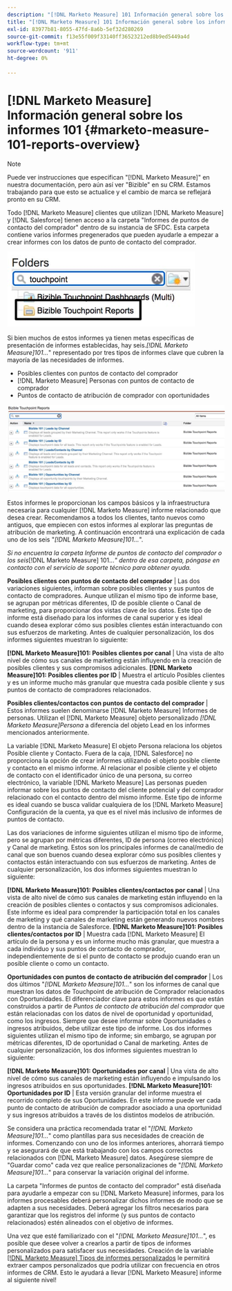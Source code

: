 ```yaml
---
description: "[!DNL Marketo Measure] 101 Información general sobre los informes [!DNL Marketo Measure] - Documentación del producto"
title: "[!DNL Marketo Measure] 101 Información general sobre los informes"
exl-id: 83977b81-8055-47fd-8a6b-5ef32d280269
source-git-commit: f13e55f009f33140ff36523212ed8b9ed5449a4d
workflow-type: tm+mt
source-wordcount: '911'
ht-degree: 0%

---
```


# [!DNL Marketo Measure] Información general sobre los informes 101 {#marketo-measure-101-reports-overview}

>[!NOTE]
>
>Puede ver instrucciones que especifican &quot;[!DNL Marketo Measure]&quot; en nuestra documentación, pero aún así ver &quot;Bizible&quot; en su CRM. Estamos trabajando para que esto se actualice y el cambio de marca se reflejará pronto en su CRM.

Todo [!DNL Marketo Measure] clientes que utilizan [!DNL Marketo Measure] y [!DNL Salesforce] tienen acceso a la carpeta &quot;Informes de puntos de contacto del comprador&quot; dentro de su instancia de SFDC. Esta carpeta contiene varios informes pregenerados que pueden ayudarle a empezar a crear informes con los datos de punto de contacto del comprador.

![](assets/bizible-101-reports-overview-1.png)

Si bien muchos de estos informes ya tienen metas específicas de presentación de informes establecidas, hay seis._[!DNL Marketo Measure]101..._&quot; representado por tres tipos de informes clave que cubren la mayoría de las necesidades de informes.

* Posibles clientes con puntos de contacto del comprador
* [!DNL Marketo Measure] Personas con puntos de contacto de comprador
* Puntos de contacto de atribución de comprador con oportunidades

![](assets/bizible-101-reports-overview-2.png)

Estos informes le proporcionan los campos básicos y la infraestructura necesaria para cualquier [!DNL Marketo Measure] informe relacionado que desea crear. Recomendamos a todos los clientes, tanto nuevos como antiguos, que empiecen con estos informes al explorar las preguntas de atribución de marketing. A continuación encontrará una explicación de cada uno de los seis &quot;_[!DNL Marketo Measure]101..._&quot;.

_Si no encuentra la carpeta Informe de puntos de contacto del comprador o los seis_[!DNL Marketo Measure] 101..._&quot; dentro de esa carpeta, póngase en contacto con el servicio de soporte técnico para obtener ayuda._

**Posibles clientes con puntos de contacto del comprador** | Las dos variaciones siguientes, informan sobre posibles clientes y sus puntos de contacto de compradores. Aunque utilizan el mismo tipo de informe base, se agrupan por métricas diferentes, ID de posible cliente o Canal de marketing, para proporcionar dos vistas clave de los datos. Este tipo de informe está diseñado para los informes de canal superior y es ideal cuando desea explorar cómo sus posibles clientes están interactuando con sus esfuerzos de marketing. Antes de cualquier personalización, los dos informes siguientes muestran lo siguiente:

**[!DNL Marketo Measure]101: Posibles clientes por canal** | Una vista de alto nivel de cómo sus canales de marketing están influyendo en la creación de posibles clientes y sus compromisos adicionales.
**[!DNL Marketo Measure]101: Posibles clientes por ID** | Muestra el artículo Posibles clientes y es un informe mucho más granular que muestra cada posible cliente y sus puntos de contacto de compradores relacionados.

**Posibles clientes/contactos con puntos de contacto del comprador** | Estos informes suelen denominarse [!DNL Marketo Measure] Informes de personas. Utilizan el [!DNL Marketo Measure] objeto personalizado _[!DNL Marketo Measure]Persona_ a diferencia del objeto Lead en los informes mencionados anteriormente.

La variable [!DNL Marketo Measure] El objeto Persona relaciona los objetos Posible cliente y Contacto. Fuera de la caja, [!DNL Salesforce] no proporciona la opción de crear informes utilizando el objeto posible cliente y contacto en el mismo informe. Al relacionar el posible cliente y el objeto de contacto con el identificador único de una persona, su correo electrónico, la variable [!DNL Marketo Measure] Las personas pueden informar sobre los puntos de contacto del cliente potencial y del comprador relacionado con el contacto dentro del mismo informe. Este tipo de informe es ideal cuando se busca validar cualquiera de los [!DNL Marketo Measure] Configuración de la cuenta, ya que es el nivel más inclusivo de informes de puntos de contacto.

Las dos variaciones de informe siguientes utilizan el mismo tipo de informe, pero se agrupan por métricas diferentes, ID de persona (correo electrónico) y Canal de marketing. Estos son los principales informes de canal/medio de canal que son buenos cuando desea explorar cómo sus posibles clientes y contactos están interactuando con sus esfuerzos de marketing. Antes de cualquier personalización, los dos informes siguientes muestran lo siguiente:

**[!DNL Marketo Measure]101: Posibles clientes/contactos por canal** | Una vista de alto nivel de cómo sus canales de marketing están influyendo en la creación de posibles clientes o contactos y sus compromisos adicionales. Este informe es ideal para comprender la participación total en los canales de marketing y qué canales de marketing están generando nuevos nombres dentro de la instancia de Salesforce.
**[!DNL Marketo Measure]101: Posibles clientes/contactos por ID** | Muestra cada [!DNL Marketo Measure] El artículo de la persona y es un informe mucho más granular, que muestra a cada individuo y sus puntos de contacto de comprador, independientemente de si el punto de contacto se produjo cuando eran un posible cliente o como un contacto.

**Oportunidades con puntos de contacto de atribución del comprador** | Los dos últimos &quot;_[!DNL Marketo Measure]101..._&quot; son los informes de canal que muestran los datos de Touchpoint de atribución de Comprador relacionados con Oportunidades. El diferenciador clave para estos informes es que están construidos a partir de _Puntos de contacto de atribución del comprador_ que están relacionadas con los datos de nivel de oportunidad y oportunidad, como los ingresos. Siempre que desee informar sobre Oportunidades o ingresos atribuidos, debe utilizar este tipo de informe. Los dos informes siguientes utilizan el mismo tipo de informe; sin embargo, se agrupan por métricas diferentes, ID de oportunidad o Canal de marketing. Antes de cualquier personalización, los dos informes siguientes muestran lo siguiente:

**[!DNL Marketo Measure]101: Oportunidades por canal** | Una vista de alto nivel de cómo sus canales de marketing están influyendo e impulsando los ingresos atribuidos en sus oportunidades.
**[!DNL Marketo Measure]101: Oportunidades por ID** | Esta versión granular del informe muestra el recorrido completo de sus Oportunidades. En este informe puede ver cada punto de contacto de atribución de comprador asociado a una oportunidad y sus ingresos atribuidos a través de los distintos modelos de atribución.

Se considera una práctica recomendada tratar el &quot;_[!DNL Marketo Measure]101..._&quot; como plantillas para sus necesidades de creación de informes. Comenzando con uno de los informes anteriores, ahorrará tiempo y se asegurará de que está trabajando con los campos correctos relacionados con [!DNL Marketo Measure] datos. Asegúrese siempre de &quot;Guardar como&quot; cada vez que realice personalizaciones de &quot;_[!DNL Marketo Measure]101..._&quot; para conservar la variación original del informe.

La carpeta &quot;Informes de puntos de contacto del comprador&quot; está diseñada para ayudarle a empezar con su [!DNL Marketo Measure] informes, para los informes procesables deberá personalizar dichos informes de modo que se adapten a sus necesidades. Deberá agregar los filtros necesarios para garantizar que los registros del informe (y sus puntos de contacto relacionados) estén alineados con el objetivo de informes.

Una vez que esté familiarizado con el &quot;_[!DNL Marketo Measure]101..._&quot;, es posible que desee volver a crearlos a partir de tipos de informes personalizados para satisfacer sus necesidades. Creación de la variable [[!DNL Marketo Measure] Tipos de informes personalizados](/help/marketo-measure-salesforce-reporting/new-report-types/creating-custom-marketo-measure-report-types.md) le permitirá extraer campos personalizados que podría utilizar con frecuencia en otros informes de CRM. Esto le ayudará a llevar [!DNL Marketo Measure] informe al siguiente nivel!

